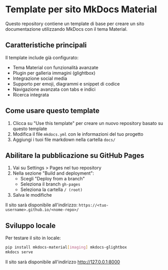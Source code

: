 # Template per sito MkDocs Material

Questo repository contiene un template di base per creare un sito documentazione utilizzando MkDocs con il tema Material.

## Caratteristiche principali

Il template include già configurato:
- Tema Material con funzionalità avanzate
- Plugin per galleria immagini (glightbox)
- Integrazione social media
- Supporto per emoji, diagrammi e snippet di codice
- Navigazione avanzata con tabs e indici
- Ricerca integrata

## Come usare questo template

1. Clicca su "Use this template" per creare un nuovo repository basato su questo template
2. Modifica il file `mkdocs.yml` con le informazioni del tuo progetto
3. Aggiungi i tuoi file markdown nella cartella `docs/`

## Abilitare la pubblicazione su GitHub Pages

1. Vai su Settings > Pages nel tuo repository
2. Nella sezione "Build and deployment":
   - Scegli "Deploy from a branch"
   - Seleziona il branch `gh-pages`
   - Seleziona la cartella `/ (root)`
3. Salva le modifiche

Il sito sarà disponibile all'indirizzo:
`https://<tuo-username>.github.io/<nome-repo>/`

## Sviluppo locale

Per testare il sito in locale:

```bash
pip install mkdocs-material[imaging] mkdocs-glightbox
mkdocs serve
```

Il sito sarà disponibile all'indirizzo http://127.0.0.1:8000
